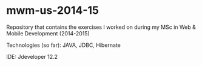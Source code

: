 mwm-us-2014-15
==============

Repository that contains the exercises I worked on during my MSc in Web & Mobile Development (2014-2015)

Technologies (so far): JAVA, JDBC, Hibernate

IDE: Jdeveloper 12.2
